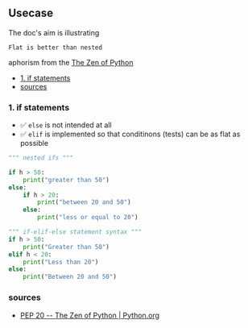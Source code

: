 ## Usecase
The doc's aim is illustrating

```
Flat is better than nested
```

aphorism from the [The Zen of Python](https://www.python.org/dev/peps/pep-0020/)

<!-- TOC -->

- [1. if statements](#1-if-statements)
- [sources](#sources)

<!-- /TOC -->
### 1. if statements
* ✅ `else` is not intended at all
* ✅ `elif` is implemented so that conditinons (tests) can be as flat as possible

```python
""" nested ifs """

if h > 50:
    print("greater than 50")
else:
    if h > 20:
        print("between 20 and 50")
    else:
        print("less or equal to 20")

""" if-elif-else statement syntax """
if h > 50:
    print("Greater than 50")
elif h < 20:
    print("Less than 20")
else:
    print("Between 20 and 50")
```

### sources
* [PEP 20 -- The Zen of Python | Python.org](https://www.python.org/dev/peps/pep-0020/)
